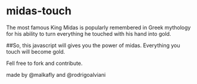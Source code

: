 # midas-touch
The most famous King Midas is popularly remembered in Greek mythology for his ability to turn everything he touched with his hand into gold. 

##So, this javascript will gives you the power of midas. Everything you touch will become gold.

Fell free to fork and contribute.


made by @malkafly and @rodrigoalviani
